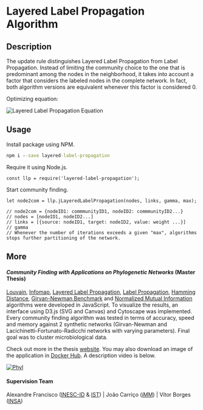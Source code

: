 # Layered Label Propagation Algorithm

## Description

The update rule distinguishes Layered Label Propagation from Label Propagation. Instead of limiting the community choice to the one that
is predominant among the nodes in the neighborhood, it takes into account a factor that considers the labeled nodes
in the complete network. In fact, both algorithm versions are equivalent whenever this factor is considered 0.

Optimizing equation:

![Layered Label Propagation Equation](https://mscthesis.herokuapp.com/img/eq3.svg)

## Usage

Install package using NPM.

```cmd
npm i --save layered-label-propagation
```

Require it using Node.js. 

```node
const llp = require('layered-label-propagation');
```

Start community finding.

```node
let node2com = llp.jLayeredLabelPropagation(nodes, links, gamma, max);

// node2com = {nodeID1: commmunityID1, nodeID2: commmunityID2...}
// nodes = [nodeID1, nodeID2...]
// links = [{source: nodeID1, target: nodeID2, value: weight ...}]
// gamma 
// Whenever the number of iterations exceeds a given "max", algorithms stops further partitioning of the network. 
``` 

## More

#### *Community Finding with Applications on Phylogenetic Networks* (Master Thesis)

[Louvain](), [Infomap](https://www.npmjs.com/package/infomap), [Layered Label Propagation](https://www.npmjs.com/package/layered-label-propagation),
 [Label Propagation](https://www.npmjs.com/package/layered-label-propagation), [Hamming Distance](), [Girvan-Newman Benchmark](https://www.npmjs.com/package/girvan-newman-benchmark)
  and [Normalized Mutual Information](https://www.npmjs.com/package/normalized-mutual-information) algorithms were developed in JavaScript. To visualize the results, an interface 
  using D3.js (SVG and Canvas) and Cytoscape was implemented. Every community finding algorithm was tested in terms of accuracy, speed and memory against 2 synthetic networks (Girvan-Newman
   and Lacichinetti-Fortunato-Radicchi networks with varying parameters). Final goal was to cluster microbiological data. <br/>

Check out more in the thesis [website](https://mscthesis.herokuapp.com/). You may also download an image of the application in [Docker Hub](https://cloud.docker.com/u/warcraft12321/repository/docker/warcraft12321/thesis). A description video is below.

[![Phyl](http://img.youtube.com/vi/5QMJ66PVxLg/0.jpg)](http://www.youtube.com/watch?v=5QMJ66PVxLg "Phyl")

#### Supervision Team

Alexandre Francisco ([INESC-ID](https://www.inesc-id.pt/) & [IST](https://tecnico.ulisboa.pt/pt/)) | João Carriço ([iMM](https://imm.medicina.ulisboa.pt/pt/)) | Vítor Borges ([INSA](http://www.insa.pt/))